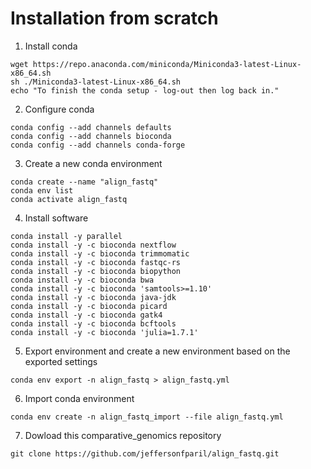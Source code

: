 # Installation from scratch

1. Install conda
```shell
wget https://repo.anaconda.com/miniconda/Miniconda3-latest-Linux-x86_64.sh
sh ./Miniconda3-latest-Linux-x86_64.sh
echo "To finish the conda setup - log-out then log back in."
```
2. Configure conda
```shell
conda config --add channels defaults
conda config --add channels bioconda
conda config --add channels conda-forge
```

3. Create a new conda environment
```shell
conda create --name "align_fastq"
conda env list
conda activate align_fastq
```

4. Install software
```shell
conda install -y parallel
conda install -y -c bioconda nextflow
conda install -y -c bioconda trimmomatic
conda install -y -c bioconda fastqc-rs
conda install -y -c bioconda biopython
conda install -y -c bioconda bwa
conda install -y -c bioconda 'samtools>=1.10'
conda install -y -c bioconda java-jdk
conda install -y -c bioconda picard
conda install -y -c bioconda gatk4
conda install -y -c bioconda bcftools
conda install -y -c bioconda 'julia=1.7.1'
```

5. Export environment and create a new environment based on the exported settings
```shell
conda env export -n align_fastq > align_fastq.yml
```

6. Import conda environment
```shell
conda env create -n align_fastq_import --file align_fastq.yml
```

7. Dowload this comparative_genomics repository
```shell
git clone https://github.com/jeffersonfparil/align_fastq.git
```